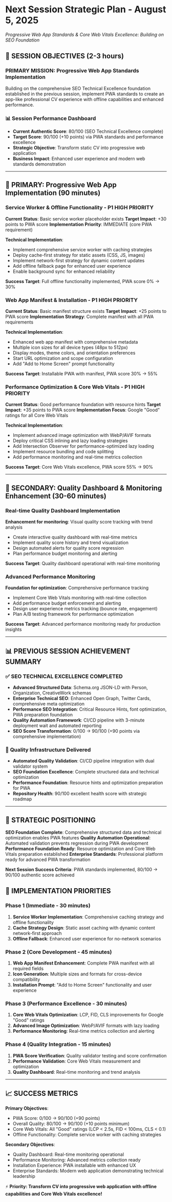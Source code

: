 # Next Session Strategic Plan - August 5, 2025
*Progressive Web App Standards & Core Web Vitals Excellence: Building on SEO Foundation*

## 🎯 **SESSION OBJECTIVES** (2-3 hours)

### **PRIMARY MISSION**: Progressive Web App Standards Implementation
Building on the comprehensive SEO Technical Excellence foundation established in the previous session, implement PWA standards to create an app-like professional CV experience with offline capabilities and enhanced performance.

### 📊 **Session Performance Dashboard**
- **Current Authentic Score**: 80/100 (SEO Technical Excellence complete)
- **Target Score**: 90/100 (+10 points) via PWA standards and performance excellence
- **Strategic Objective**: Transform static CV into progressive web application
- **Business Impact**: Enhanced user experience and modern web standards demonstration

---

## 🚀 **PRIMARY: Progressive Web App Implementation** (90 minutes)

### **Service Worker & Offline Functionality - P1 HIGH PRIORITY**
**Current Status**: Basic service worker placeholder exists
**Target Impact**: +30 points to PWA score
**Implementation Priority**: IMMEDIATE (core PWA requirement)

**Technical Implementation**:
- Implement comprehensive service worker with caching strategies
- Deploy cache-first strategy for static assets (CSS, JS, images)
- Implement network-first strategy for dynamic content updates
- Add offline fallback page for enhanced user experience
- Enable background sync for enhanced reliability

**Success Target**: Full offline functionality implemented, PWA score 0% → 30%

### **Web App Manifest & Installation - P1 HIGH PRIORITY**
**Current Status**: Basic manifest structure exists
**Target Impact**: +25 points to PWA score
**Implementation Strategy**: Complete manifest with all PWA requirements

**Technical Implementation**:
- Enhanced web app manifest with comprehensive metadata
- Multiple icon sizes for all device types (48px to 512px)
- Display modes, theme colors, and orientation preferences
- Start URL optimization and scope configuration
- Add "Add to Home Screen" prompt functionality

**Success Target**: Installable PWA with manifest, PWA score 30% → 55%

### **Performance Optimization & Core Web Vitals - P1 HIGH PRIORITY**
**Current Status**: Good performance foundation with resource hints
**Target Impact**: +35 points to PWA score
**Implementation Focus**: Google "Good" ratings for all Core Web Vitals

**Technical Implementation**:
- Implement advanced image optimization with WebP/AVIF formats
- Deploy critical CSS inlining and lazy loading strategies
- Add Intersection Observer for performance-optimized lazy loading
- Implement resource bundling and code splitting
- Add performance monitoring and real-time metrics collection

**Success Target**: Core Web Vitals excellence, PWA score 55% → 90%

---

## 🤖 **SECONDARY: Quality Dashboard & Monitoring Enhancement** (30-60 minutes)

### **Real-time Quality Dashboard Implementation**
**Enhancement for monitoring**: Visual quality score tracking with trend analysis
- Create interactive quality dashboard with real-time metrics
- Implement quality score history and trend visualization
- Design automated alerts for quality score regression
- Plan performance budget monitoring and alerting

**Success Target**: Quality dashboard operational with real-time monitoring

### **Advanced Performance Monitoring**
**Foundation for optimization**: Comprehensive performance tracking
- Implement Core Web Vitals monitoring with real-time collection
- Add performance budget enforcement and alerting
- Design user experience metrics tracking (bounce rate, engagement)
- Plan A/B testing framework for performance optimization

**Success Target**: Advanced performance monitoring ready for production insights

---

## 📊 **PREVIOUS SESSION ACHIEVEMENT SUMMARY**

### ✅ **SEO TECHNICAL EXCELLENCE COMPLETED**
- **Advanced Structured Data**: Schema.org JSON-LD with Person, Organization, CreativeWork schemas
- **Enterprise Technical SEO**: Enhanced Open Graph, Twitter Cards, comprehensive meta optimization
- **Performance SEO Integration**: Critical Resource Hints, font optimization, PWA preparation foundation
- **Quality Automation Framework**: CI/CD pipeline with 3-minute deployment wait and automated reporting
- **SEO Score Transformation**: 0/100 → 90/100 (+90 points via comprehensive implementation)

### 🔧 **Quality Infrastructure Delivered**
- **Automated Quality Validation**: CI/CD pipeline integration with dual validator system
- **SEO Foundation Excellence**: Complete structured data and technical optimization
- **Performance Foundation**: Resource hints and optimization preparation for PWA
- **Repository Health**: 90/100 excellent health score with strategic roadmap

---

## 🚀 **STRATEGIC POSITIONING**

**SEO Foundation Complete**: Comprehensive structured data and technical optimization enables PWA features
**Quality Automation Operational**: Automated validation prevents regression during PWA development
**Performance Foundation Ready**: Resource optimization and Core Web Vitals preparation established
**Enterprise Standards**: Professional platform ready for advanced PWA transformation

**Next Session Success Criteria**: PWA standards implemented, 80/100 → 90/100 authentic score achieved

## 🎯 **IMPLEMENTATION PRIORITIES**

### **Phase 1 (Immediate - 30 minutes)**
1. **Service Worker Implementation**: Comprehensive caching strategy and offline functionality
2. **Cache Strategy Design**: Static asset caching with dynamic content network-first approach
3. **Offline Fallback**: Enhanced user experience for no-network scenarios

### **Phase 2 (Core Development - 45 minutes)**
1. **Web App Manifest Enhancement**: Complete PWA manifest with all required fields
2. **Icon Generation**: Multiple sizes and formats for cross-device compatibility
3. **Installation Prompt**: "Add to Home Screen" functionality and user experience

### **Phase 3 (Performance Excellence - 30 minutes)**
1. **Core Web Vitals Optimization**: LCP, FID, CLS improvements for Google "Good" ratings
2. **Advanced Image Optimization**: WebP/AVIF formats with lazy loading
3. **Performance Monitoring**: Real-time metrics collection and alerting

### **Phase 4 (Quality Integration - 15 minutes)**
1. **PWA Score Verification**: Quality validator testing and score confirmation
2. **Performance Validation**: Core Web Vitals measurement and optimization
3. **Quality Dashboard**: Real-time monitoring and trend analysis

---

## 📈 **SUCCESS METRICS**

**Primary Objectives**:
- PWA Score: 0/100 → 90/100 (+90 points)
- Overall Quality: 80/100 → 90/100 (+10 points minimum)
- Core Web Vitals: All "Good" ratings (LCP < 2.5s, FID < 100ms, CLS < 0.1)
- Offline Functionality: Complete service worker with caching strategies

**Secondary Objectives**:
- Quality Dashboard: Real-time monitoring operational
- Performance Monitoring: Advanced metrics collection ready
- Installation Experience: PWA installable with enhanced UX
- Enterprise Standards: Modern web application demonstrating technical leadership

⚡ **Priority: Transform CV into progressive web application with offline capabilities and Core Web Vitals excellence!**